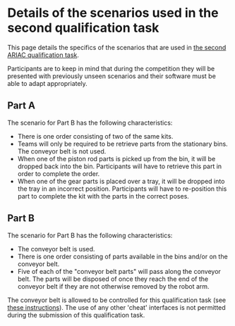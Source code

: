 # Details of the scenarios used in the second qualification task

This page details the specifics of the scenarios that are used in [the second ARIAC qualification task](https://bitbucket.org/osrf/ariac/wiki/2017/qualifiers/qual2).

Participants are to keep in mind that during the competition they will be presented with previously unseen scenarios and their software must be able to adapt appropriately.

## Part A

The scenario for Part B has the following characteristics:

  -   There is one order consisting of two of the same kits.
  -   Teams will only be required to be retrieve parts from the stationary bins. The conveyor belt is not used.
  -   When one of the piston rod parts is picked up from the bin, it will be dropped back into the bin. Participants will have to retrieve this part in order to complete the order.
  -   When one of the gear parts is placed over a tray, it will be dropped into the tray in an incorrect position. Participants will have to re-position this part to complete the kit with the parts in the correct poses.

## Part B

The scenario for Part B has the following characteristics:

  -   The conveyor belt is used.
  -   There is one order consisting of parts available in the bins and/or on the conveyor belt.
  -   Five of each of the "conveyor belt parts" will pass along the conveyor belt. The parts will be disposed of once they reach the end of the conveyor belt if they are not otherwise removed by the robot arm.


The conveyor belt is allowed to be controlled for this qualification task (see [these instructions](http://wiki.ros.org/ariac/Tutorials/GEARInterface#Controlling_the_conveyor_belt)).
The use of any other 'cheat' interfaces is not permitted during the submission of this qualification task.
